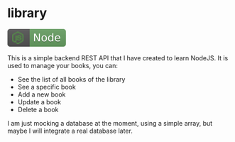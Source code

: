 # library


![This is an image](https://github.com/aleen42/badges/raw/master/src/node.svg)

This is a simple backend REST API that I have created to learn NodeJS.
It is used to manage your books, you can:
- See the list of all books of the library
- See a specific book
- Add a new book
- Update a book
- Delete a book

I am just mocking a database at the moment, using a simple array, but maybe I will integrate a real database later.
